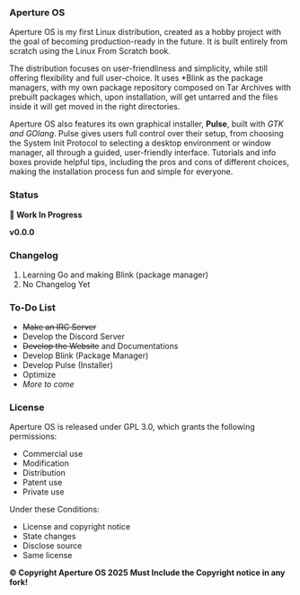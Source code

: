 ### Aperture OS

Aperture OS is my first Linux distribution, created as a hobby project with the goal of becoming production-ready in the future. It is built entirely from scratch using the Linux From Scratch book.

The distribution focuses on user-friendliness and simplicity, while still offering flexibility and full user-choice. It uses *Blink as the package managers, with my own package repository composed on Tar Archives with prebuilt packages which, upon installation, will get untarred and the files inside it will get moved in the right directories.

Aperture OS also features its own graphical installer, **Pulse**, built with *GTK and GOlang*. Pulse gives users full control over their setup, from choosing the System Init Protocol to selecting a desktop environment or window manager, all through a guided, user-friendly interface. Tutorials and info boxes provide helpful tips, including the pros and cons of different choices, making the installation process fun and simple for everyone.


### Status

**🚧   Work In Progress**

**v0.0.0**

### Changelog

1. Learning Go and making Blink (package manager)
2. No Changelog Yet

### To-Do List

- ~~Make an IRC Server~~
- Develop the Discord Server
- ~~Develop the Website~~ and Documentations
- Develop Blink (Package Manager)
- Develop Pulse (Installer)
- Optimize
- *More to come*


### License
Aperture OS is released under GPL 3.0, which grants the following permissions:

* Commercial use
* Modification
* Distribution
* Patent use
* Private use
 
Under these Conditions:

* License and copyright notice
* State changes
* Disclose source
* Same license


**&copy; Copyright Aperture OS 2025**
**Must Include the Copyright notice in any fork!**
